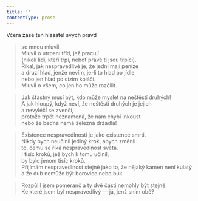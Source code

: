 ```yaml
---
title: ''
contentType: prose
---
```


Včera zase ten hlasatel svých pravd

> se mnou mluvil.  
> Mluvil o utrpení tříd, jež pracují  
> (nikoli lidí, kteří trpí, neboť právě ti jsou trpící).  
> Říkal, jak nespravedlivé je, že jedni mají peníze  
> a druzí hlad, jenže nevím, je-li to hlad po jídle  
> nebo jen hlad po cizím koláči.  
> Mluvil o všem, co jen ho může rozčilit.

> Jak šťastný musí být, kdo může myslet na neštěstí druhých!  
> A jak hloupý, když neví, že neštěstí druhých je jejich  
> a nevyléčí se zvenčí,  
> protože trpět neznamená, že nám chybí inkoust  
> nebo že bedna nemá železná držadla!

> Existence nespravedlnosti je jako existence smrti.  
> Nikdy bych neučinil jediný krok, abych změnil  
> to, čemu se říká nespravedlnost světa.  
> I tisíc kroků, jež bych k tomu učinil,  
> by bylo jenom tisíc kroků.  
> Přijímám nespravedlnost stejně jako to, že nějaký kámen není kulatý  
> a že dub nemůže být borovice nebo buk.

> Rozpůlil jsem pomeranč a ty dvě části nemohly být stejné.  
> Ke které jsem byl nespravedlivý — já, jenž sním obě?
